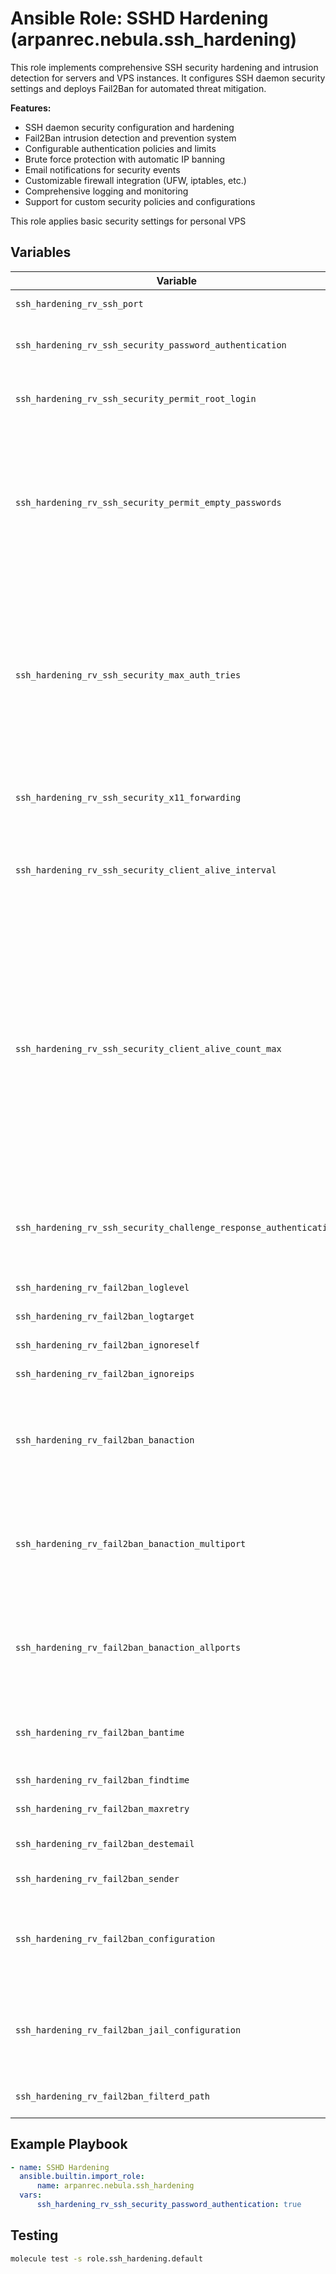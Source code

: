 # Ansible Role: SSHD Hardening (arpanrec.nebula.ssh_hardening)

This role implements comprehensive SSH security hardening and intrusion detection for servers and VPS instances. It configures SSH daemon security settings and deploys Fail2Ban for automated threat mitigation.

**Features:**

- SSH daemon security configuration and hardening
- Fail2Ban intrusion detection and prevention system
- Configurable authentication policies and limits
- Brute force protection with automatic IP banning
- Email notifications for security events
- Customizable firewall integration (UFW, iptables, etc.)
- Comprehensive logging and monitoring
- Support for custom security policies and configurations

This role applies basic security settings for personal VPS

## Variables

| Variable                                                          | Type      | Required | Default                   | Description                                                                                                                                                                                                                                                |
|-------------------------------------------------------------------|-----------|----------|---------------------------|------------------------------------------------------------------------------------------------------------------------------------------------------------------------------------------------------------------------------------------------------------|
| `ssh_hardening_rv_ssh_port`                                       | `int`     | `false`  | `22`                      | SSHD Server port.                                                                                                                                                                                                                                          |
| `ssh_hardening_rv_ssh_security_password_authentication`           | `boolean` | `false`  | `false`                   | To disable tunneled clear text passwords.                                                                                                                                                                                                                  |
| `ssh_hardening_rv_ssh_security_permit_root_login`                 | `boolean` | `false`  | `false`                   | Specifies whether root can log in using ssh.                                                                                                                                                                                                               |
| `ssh_hardening_rv_ssh_security_permit_empty_passwords`            | `boolean` | `false`  | `false`                   | When password authentication is allowed, it specifies whether the server allows login to accounts with empty password strings.                                                                                                                             |
| `ssh_hardening_rv_ssh_security_max_auth_tries`                    | `int`     | `false`  | `3`                       | Specifies the maximum number of authentication attempts permitted per connection. Once the number of failures reaches half this value, additional failures are logged.                                                                                     |
| `ssh_hardening_rv_ssh_security_x11_forwarding`                    | `boolean` | `false`  | `false`                   | Specifies whether X11 forwarding is permitted.                                                                                                                                                                                                             |
| `ssh_hardening_rv_ssh_security_client_alive_interval`             | `int`     | `false`  | `60`                      | Sets a timeout interval in seconds after which if no data has been received from the client.                                                                                                                                                               |
| `ssh_hardening_rv_ssh_security_client_alive_count_max`            | `int`     | `false`  | `3`                       | Sets the number of client alive messages which may be sent without sshd(8) receiving any messages back from the client. If this threshold is reached while client alive messages are being sent, sshd will disconnect the client, terminating the session. |
| `ssh_hardening_rv_ssh_security_challenge_response_authentication` | `bool`    | `false`  | `false`                   | Challenge-response passwords (beware issues with some PAM modules and threads)                                                                                                                                                                             |
| `ssh_hardening_rv_fail2ban_loglevel`                              | `string`  | `false`  | `INFO`                    | Log level in fail2ban                                                                                                                                                                                                                                      |
| `ssh_hardening_rv_fail2ban_logtarget`                             | `string`  | `false`  | `/var/log/fail2ban.log`   | Log target in fail2ban                                                                                                                                                                                                                                     |
| `ssh_hardening_rv_fail2ban_ignoreself`                            | `boolean` | `false`  | `true`                    | Ignore self in fail2ban                                                                                                                                                                                                                                    |
| `ssh_hardening_rv_fail2ban_ignoreips`                             | `list`    | `false`  | `["127.0.0.1/8 ::1"]`     | Ignore IPs in fail2ban                                                                                                                                                                                                                                     |
| `ssh_hardening_rv_fail2ban_banaction`                             | `string`  | `false`  | `nftables`                | Ban action in fail2ban, like iptables-multiport, iptables-allports, ufw, nftables, shorewall, etc.                                                                                                                                                         |
| `ssh_hardening_rv_fail2ban_banaction_multiport`                   | `string`  | `false`  | `nftables-multiport`      | Ban action in fail2ban, like iptables-multiport, iptables-allports, ufw, nftables, shorewall, etc.                                                                                                                                                         |
| `ssh_hardening_rv_fail2ban_banaction_allports`                    | `string`  | `false`  | `nftables-allports`       | Ban action in fail2ban, like iptables-multiport, iptables-allports, ufw, nftables, shorewall, etc.                                                                                                                                                         |
| `ssh_hardening_rv_fail2ban_bantime`                               | `int`     | `false`  | `86400`                   | Ban time in fail2ban. For permanent ban, set it to -1                                                                                                                                                                                                      |
| `ssh_hardening_rv_fail2ban_findtime`                              | `int`     | `false`  | `600`                     | Find time in fail2ban                                                                                                                                                                                                                                      |
| `ssh_hardening_rv_fail2ban_maxretry`                              | `int`     | `false`  | `5`                       | Max retry in fail2ban                                                                                                                                                                                                                                      |
| `ssh_hardening_rv_fail2ban_destemail`                             | `string`  | `false`  | `root@localhost`          | Destination email in fail2ban                                                                                                                                                                                                                              |
| `ssh_hardening_rv_fail2ban_sender`                                | `string`  | `false`  | `root@{{ ansible_fqdn }}` | Sender email in fail2ban                                                                                                                                                                                                                                   |
| `ssh_hardening_rv_fail2ban_configuration`                         | `list`    | `false`  | `[]`                      | Fail2ban configuration. Example: `[{option: "loglevel", value: "INFO", section: "Definition"}]`                                                                                                                                                            |
| `ssh_hardening_rv_fail2ban_jail_configuration`                    | `list`    | `false`  | `[]`                      | Fail2ban jail configuration. Example: `[{option: "ignoreself", value: "true", section: "DEFAULT"}]`                                                                                                                                                        |
| `ssh_hardening_rv_fail2ban_filterd_path`                          | `string`  | `false`  | -                         | From where to copy the filterd files                                                                                                                                                                                                                       |

## Example Playbook

```yaml
- name: SSHD Hardening
  ansible.builtin.import_role:
      name: arpanrec.nebula.ssh_hardening
  vars:
      ssh_hardening_rv_ssh_security_password_authentication: true
```

## Testing

```bash
molecule test -s role.ssh_hardening.default
```
